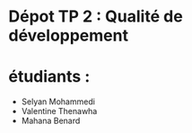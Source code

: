 # Dépot TP 2 : Qualité de développement 

# étudiants :
- Selyan Mohammedi
- Valentine Thenawha
- Mahana Benard